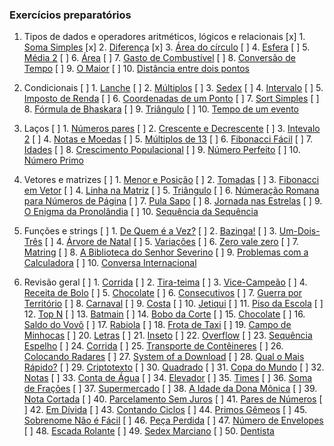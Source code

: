 ### Exercícios preparatórios

1. Tipos de dados e operadores aritméticos, lógicos e relacionais
   [x] 1. [Soma Simples](https://www.beecrowd.com.br/judge/pt/problems/view/1003)
   [x] 2. [Diferença](https://www.beecrowd.com.br/judge/pt/problems/view/1007)
   [x] 3. [Área do círculo](https://www.beecrowd.com.br/judge/pt/problems/view/1002)
   [ ] 4. [Esfera](https://www.beecrowd.com.br/judge/pt/problems/view/1011)
   [ ] 5. [Média 2](https://www.beecrowd.com.br/judge/pt/problems/view/1006)
   [ ] 6. [Área](https://www.beecrowd.com.br/judge/pt/problems/view/1012)
   [ ] 7. [Gasto de Combustível](https://www.beecrowd.com.br/judge/pt/problems/view/1017)
   [ ] 8. [Conversão de Tempo](https://www.beecrowd.com.br/judge/pt/problems/view/1019)
   [ ] 9. [O Maior](https://www.beecrowd.com.br/judge/pt/problems/view/1013)
   [ ] 10. [Distância entre dois pontos](https://www.beecrowd.com.br/judge/pt/problems/view/1015)

2. Condicionais
   [ ] 1. [Lanche](https://www.beecrowd.com.br/judge/pt/problems/view/1038)
   [ ] 2. [Múltiplos](https://www.beecrowd.com.br/judge/pt/problems/view/1044)
   [ ] 3. [Sedex](https://www.beecrowd.com.br/judge/pt/problems/view/2375)
   [ ] 4. [Intervalo](https://www.beecrowd.com.br/judge/pt/problems/view/1037)
   [ ] 5. [Imposto de Renda](https://www.beecrowd.com.br/judge/pt/problems/view/1051)
   [ ] 6. [Coordenadas de um Ponto](https://www.beecrowd.com.br/judge/pt/problems/view/1041)
   [ ] 7. [Sort Simples](https://www.beecrowd.com.br/judge/pt/problems/view/1042)
   [ ] 8. [Fórmula de Bhaskara](https://www.beecrowd.com.br/judge/pt/problems/view/1036)
   [ ] 9. [Triângulo](https://www.beecrowd.com.br/judge/pt/problems/view/1043)
   [ ] 10. [Tempo de um evento](https://www.beecrowd.com.br/judge/pt/problems/view/1061)

3. Laços
   [ ] 1. [Números pares](https://www.beecrowd.com.br/judge/pt/problems/view/1059)
   [ ] 2. [Crescente e Decrescente](https://www.beecrowd.com.br/judge/pt/problems/view/1113)
   [ ] 3. [Intevalo 2](https://www.beecrowd.com.br/judge/pt/problems/view/1072)
   [ ] 4. [Notas e Moedas](https://www.beecrowd.com.br/judge/pt/problems/view/1021)
   [ ] 5. [Múltiplos de 13](https://www.beecrowd.com.br/judge/pt/problems/view/1132)
   [ ] 6. [Fibonacci Fácil](https://www.beecrowd.com.br/judge/pt/problems/view/1151)
   [ ] 7. [Idades](https://www.beecrowd.com.br/judge/pt/problems/view/1154)
   [ ] 8. [Crescimento Populacional](https://www.beecrowd.com.br/judge/pt/problems/view/1160)
   [ ] 9. [Número Perfeito](https://www.beecrowd.com.br/judge/pt/problems/view/1164)
   [ ] 10. [Número Primo](https://www.beecrowd.com.br/judge/pt/problems/view/1165)

4. Vetores e matrizes
   [ ] 1. [Menor e Posição](https://www.beecrowd.com.br/judge/pt/problems/view/1180)
   [ ] 2. [Tomadas](https://www.beecrowd.com.br/judge/pt/problems/view/1930)
   [ ] 3. [Fibonacci em Vetor](https://www.beecrowd.com.br/judge/pt/problems/view/1176)
   [ ] 4. [Linha na Matriz](https://www.beecrowd.com.br/judge/pt/problems/view/1181)
   [ ] 5. [Triângulo](https://www.beecrowd.com.br/judge/pt/problems/view/1929)
   [ ] 6. [Númeração Romana para Números de Página](https://www.beecrowd.com.br/judge/pt/problems/view/1960)
   [ ] 7. [Pula Sapo](https://www.beecrowd.com.br/judge/pt/problems/view/1961)
   [ ] 8. [Jornada nas Estrelas](https://www.beecrowd.com.br/judge/pt/problems/view/1973)
   [ ] 9. [O Enigma da Pronolândia](https://www.beecrowd.com.br/judge/pt/problems/view/1984)
   [ ] 10. [Sequência da Sequência](https://www.beecrowd.com.br/judge/pt/problems/view/2028)

5. Funções e strings
   [ ] 1. [De Quem é a Vez?](https://www.beecrowd.com.br/judge/pt/problems/view/1914)
   [ ] 2. [Bazinga!](https://www.beecrowd.com.br/judge/pt/problems/view/1828)
   [ ] 3. [Um-Dois-Três](https://www.beecrowd.com.br/judge/pt/problems/view/1332)
   [ ] 4. [Árvore de Natal](https://www.beecrowd.com.br/judge/pt/problems/view/1768)
   [ ] 5. [Variações](https://www.beecrowd.com.br/judge/pt/problems/view/1632)
   [ ] 6. [Zero vale zero](https://www.beecrowd.com.br/judge/pt/problems/view/1871)
   [ ] 7. [Matring](https://www.beecrowd.com.br/judge/pt/problems/view/1803)
   [ ] 8. [A Biblioteca do Senhor Severino](https://www.beecrowd.com.br/judge/pt/problems/view/2137)
   [ ] 9. [Problemas com a Calculadora](https://www.beecrowd.com.br/judge/pt/problems/view/2694)
   [ ] 10. [Conversa Internacional](https://www.beecrowd.com.br/judge/pt/problems/view/1581)

6. Revisão geral
   [ ] 1. [Corrida](https://www.beecrowd.com.br/judge/pt/problems/view/2416)
   [ ] 2. [Tira-teima](https://www.beecrowd.com.br/judge/pt/problems/view/2424)
   [ ] 3. [Vice-Campeão](https://www.beecrowd.com.br/judge/pt/problems/view/2408)
   [ ] 4. [Receita de Bolo](https://www.beecrowd.com.br/judge/pt/problems/view/2423)
   [ ] 5. [Chocolate](https://www.beecrowd.com.br/judge/pt/problems/view/2427)
   [ ] 6. [Consecutivos](https://www.beecrowd.com.br/judge/pt/problems/view/2415)
   [ ] 7. [Guerra por Território](https://www.beecrowd.com.br/judge/pt/problems/view/2420)
   [ ] 8. [Carnaval](https://www.beecrowd.com.br/judge/pt/problems/view/2418)
   [ ] 9. [Costa](https://www.beecrowd.com.br/judge/pt/problems/view/2419)
   [ ] 10. [Jetiqui](https://www.beecrowd.com.br/judge/pt/problems/view/2587)
   [ ] 11. [Piso da Escola](https://www.beecrowd.com.br/judge/pt/problems/view/2786)
   [ ] 12. [Top N](https://www.beecrowd.com.br/judge/pt/problems/view/1943)
   [ ] 13. [Batmain](https://www.beecrowd.com.br/judge/pt/problems/view/2510)
   [ ] 14. [Bobo da Corte](https://www.beecrowd.com.br/judge/pt/problems/view/2963)
   [ ] 15. [Chocolate](https://www.beecrowd.com.br/judge/pt/problems/view/2328)
   [ ] 16. [Saldo do Vovô](https://www.beecrowd.com.br/judge/pt/problems/view/2434)
   [ ] 17. [Rabiola](https://www.beecrowd.com.br/judge/pt/problems/view/1876)
   [ ] 18. [Frota de Taxi](https://www.beecrowd.com.br/judge/pt/problems/view/2295)
   [ ] 19. [Campo de Minhocas](https://www.beecrowd.com.br/judge/pt/problems/view/2293)
   [ ] 20. [Letras](https://www.beecrowd.com.br/judge/pt/problems/view/2457)
   [ ] 21. [Inseto](https://www.beecrowd.com.br/judge/pt/problems/view/2862)
   [ ] 22. [Overflow](https://www.beecrowd.com.br/judge/pt/problems/view/2342)
   [ ] 23. [Sequência Espelho](https://www.beecrowd.com.br/judge/pt/problems/view/2157)
   [ ] 24. [Corrida](https://www.beecrowd.com.br/judge/pt/problems/view/2396)
   [ ] 25. [Transporte de Contêineres](https://www.beecrowd.com.br/judge/pt/problems/view/2395)
   [ ] 26. [Colocando Radares](https://www.beecrowd.com.br/judge/pt/problems/view/2598)
   [ ] 27. [System of a Download](https://www.beecrowd.com.br/judge/pt/problems/view/2582)
   [ ] 28. [Qual o Mais Rápido?](https://www.beecrowd.com.br/judge/pt/problems/view/2175)
   [ ] 29. [Criptotexto](https://www.beecrowd.com.br/judge/pt/problems/view/2866)
   [ ] 30. [Quadrado](https://www.beecrowd.com.br/judge/pt/problems/view/2471)
   [ ] 31. [Copa do Mundo](https://www.beecrowd.com.br/judge/pt/problems/view/2376)
   [ ] 32. [Notas](https://www.beecrowd.com.br/judge/pt/problems/view/2469)
   [ ] 33. [Conta de Água](https://www.beecrowd.com.br/judge/pt/problems/view/2369)
   [ ] 34. [Elevador](https://www.beecrowd.com.br/judge/pt/problems/view/2378)
   [ ] 35. [Times](https://www.beecrowd.com.br/judge/pt/problems/view/2370)
   [ ] 36. [Soma de Frações](https://www.beecrowd.com.br/judge/pt/problems/view/2443)
   [ ] 37. [Supermercado](https://www.beecrowd.com.br/judge/pt/problems/view/3058)
   [ ] 38. [A Idade da Dona Mônica](https://www.beecrowd.com.br/judge/pt/problems/view/3047)
   [ ] 39. [Nota Cortada](https://www.beecrowd.com.br/judge/pt/problems/view/3049)
   [ ] 40. [Parcelamento Sem Juros](https://www.beecrowd.com.br/judge/pt/problems/view/3060)
   [ ] 41. [Pares de Números](https://www.beecrowd.com.br/judge/pt/problems/view/3059)
   [ ] 42. [Em Dívida](https://www.beecrowd.com.br/judge/pt/problems/view/2044)
   [ ] 43. [Contando Ciclos](https://www.beecrowd.com.br/judge/pt/problems/view/2497)
   [ ] 44. [Primos Gêmeos](https://www.beecrowd.com.br/judge/pt/problems/view/3165)
   [ ] 45. [Sobrenome Não é Fácil](https://www.beecrowd.com.br/judge/pt/problems/view/3358)
   [ ] 46. [Peça Perdida](https://www.beecrowd.com.br/judge/pt/problems/view/2322)
   [ ] 47. [Número de Envelopes](https://www.beecrowd.com.br/judge/pt/problems/view/2341)
   [ ] 48. [Escada Rolante](https://www.beecrowd.com.br/judge/pt/problems/view/2390)
   [ ] 49. [Sedex Marciano](https://www.beecrowd.com.br/judge/pt/problems/view/2382)
   [ ] 50. [Dentista](https://www.beecrowd.com.br/judge/pt/problems/view/2387)

